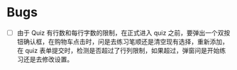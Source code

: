 # Bugs

- [ ] 由于 Quiz 有行数和每行字数的限制，在正式进入 quiz 之前，要弹出一个双按钮确认框，在购物车点击时，问是去练习笔顺还是清空现有选择，重新添加，在 quiz 表单提交时，检测是否超过了行列限制，如果超过，弹窗问是开始练习还是去修改设置。
